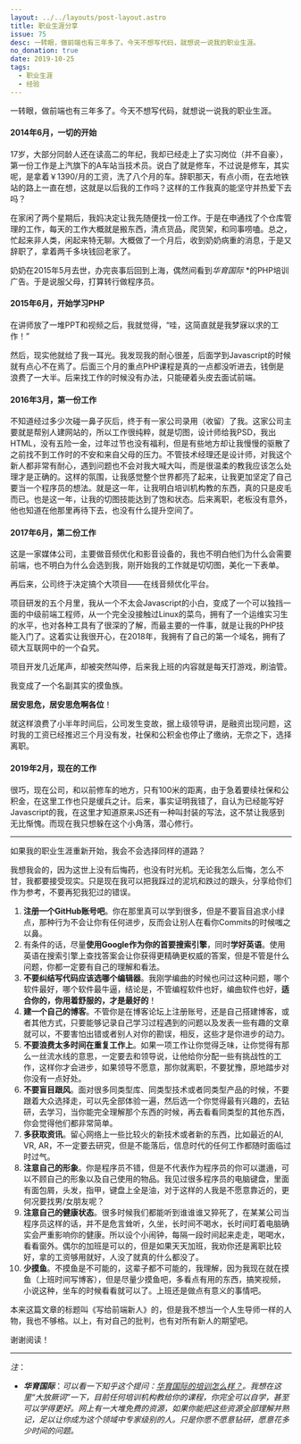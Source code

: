 ```yaml
---
layout: ../../layouts/post-layout.astro
title: 职业生涯分享
issue: 75
desc: 一转眼，做前端也有三年多了。今天不想写代码，就想说一说我的职业生涯。
no_donation: true
date: 2019-10-25
tags: 
  - 职业生涯
  - 经验
---
```


一转眼，做前端也有三年多了。今天不想写代码，就想说一说我的职业生涯。

#### 2014年6月，一切的开始

17岁，大部分同龄人还在读高二的年纪，我却已经走上了实习岗位（并不自豪），第一份工作是上汽旗下的A车站当技术员。说白了就是修车，不过说是修车，其实呢，是拿着￥1390/月的工资，洗了八个月的车。辞职那天，有点小雨，在去地铁站的路上一直在想，这就是以后我的工作吗？这样的工作我真的能坚守并热爱下去吗？

在家闲了两个星期后，我妈决定让我先随便找一份工作。于是在申通找了个仓库管理的工作，每天的工作大概就是搬东西，清点货品，爬货架，和同事唠嗑。总之，忙起来非人类，闲起来特无聊。大概做了一个月后，收到奶奶病重的消息，于是又辞职了，拿着两千多块钱回老家了。

奶奶在2015年5月去世，办完丧事后回到上海，偶然间看到*华育国际* *的PHP培训广告。于是说服父母，打算转行做程序员。

#### 2015年6月，开始学习PHP

在讲师放了一堆PPT和视频之后，我就觉得，“哇，这简直就是我梦寐以求的工作！”

然后，现实他就给了我一耳光。我发现我的耐心很差，后面学到Javascript的时候就有点心不在焉了。后面三个月的重点PHP课程是真的一点都没听进去，钱倒是浪费了一大半。后来找工作的时候没有办法，只能硬着头皮去面试前端。

#### 2016年3月，第一份工作

不知道经过多少次碰一鼻子灰后，终于有一家公司录用（收留）了我。这家公司主要就是帮别人建网站的，所以工作很纯粹，就是切图，设计师给我PSD，我出HTML，没有五险一金，过年过节也没有福利，但是有些地方却让我慢慢的驱散了之前找不到工作时的不安和来自父母的压力。不管技术经理还是设计师，对我这个新人都非常有耐心，遇到问题也不会对我大喊大叫，而是很温柔的教我应该怎么处理才是正确的。这样的氛围，让我感觉整个世界都亮了起来，让我更加坚定了自己要当一个程序员的想法。就是这一年，让我明白培训机构教的东西，真的只是皮毛而已。也是这一年，让我的切图技能达到了饱和状态。后来离职，老板没有意外，他也知道在他那里再待下去，也没有什么提升空间了。

#### 2017年6月，第二份工作

这是一家媒体公司，主要做音频优化和影音设备的，我也不明白他们为什么会需要前端，也不明白为什么会选到我，刚开始我的工作就是切切图，美化一下表单。

再后来，公司终于决定搞个大项目——在线音频优化平台。

项目研发的五个月里，我从一个不太会Javascript的小白，变成了一个可以独挡一面的中级前端工程师，从一个完全没接触过Linux的菜鸟，拥有了一个运维实习生的水平，也对各种工具有了很深的了解，而最主要的一件事，就是让我的PHP技能入门了。这着实让我很开心，在2018年，我拥有了自己的第一个域名，拥有了硕大互联网中的一个旮旯。

项目开发几近尾声，却被突然叫停，后来我上班的内容就是每天打游戏，刷油管。

我变成了一个名副其实的摸鱼族。

**居安思危，居安思危啊各位**！

就这样浪费了小半年时间后，公司发生变故，据上级领导讲，是融资出现问题，这时我的工资已经推迟三个月没有发，社保和公积金也停止了缴纳，无奈之下，选择离职。

#### 2019年2月，现在的工作

很巧，现在公司，和以前修车的地方，只有100米的距离，由于急着要续社保和公积金，在这里工作也只是缓兵之计。后来，事实证明我错了，自认为已经能写好Javascript的我，在这里才知道原来JS还有一种叫封装的写法，这不禁让我感到无比惭愧。而现在我只想躲在这个小角落，潜心修行。

<hr>

如果我的职业生涯重新开始，我会不会选择同样的道路？

我想我会的，因为这世上没有后悔药，也没有时光机。无论我怎么后悔，怎么不甘，我都要接受现实。只是现在我可以把我踩过的泥坑和跌过的跟头，分享给你们作为参考，不要再犯我犯过的错误。

1. **注册一个GitHub账号吧**。你在那里真可以学到很多，但是不要盲目追求小绿点，那种行为不会让你有任何进步，反而会让别人在看你Commits的时候嗤之以鼻。
2. 有条件的话，尽量**使用Google作为你的首要搜索引擎**，同时**学好英语**。使用英语在搜索引擎上查找答案会让你获得更精确更权威的答案，但是不管是什么问题，你都一定要有自己的理解和看法。
3. **不要纠结写代码应该选哪个编辑器**。我刚学编曲的时候也问过这种问题，哪个软件最好，哪个软件最牛逼，结论是，不管编程软件也好，编曲软件也好，**适合你的，你用着舒服的，才是最好的**！
4. **建一个自己的博客**。不管你是在博客论坛上注册账号，还是自己搭建博客，或者其他方式，只要能够记录自己学习过程遇到的问题以及发表一些有趣的文章就可以，不要害怕出错或者别人对你的勘误，相反，这些才是你进步的动力。
5. **不要浪费太多时间在重复工作上**。如果一项工作让你觉得乏味，让你觉得有那么一丝流水线的意思，一定要去和领导说，让他给你分配一些有挑战性的工作，这样你才会进步，如果领导不愿意，那你就离职，不要犹豫，原地踏步对你没有一点好处。
6. **不要盲目跟风**。面对很多同类型库、同类型技术或者同类型产品的时候，不要跟着大众选择走，可以先全部体验一遍，然后选一个你觉得最有兴趣的，去钻研，去学习，当你能完全理解那个东西的时候，再去看看同类型的其他东西，你会觉得他们都非常简单。
7. **多获取资讯**。留心网络上一些比较火的新技术或者新的东西，比如最近的AI, VR, AR，不一定要去研究，但是不能落后，信息时代的任何工作都随时面临过时过气。
8. **注意自己的形象**。你是程序员不错，但是不代表作为程序员的你可以邋遢，可以不顾自己的形象以及自己使用的物品。我见过很多程序员的电脑键盘，里面有面包屑，头发，指甲，键盘上全是油，对于这样的人我是不愿意靠近的，更何况要找男/女朋友呢？
9. **注意自己的健康状态**。很多时候我们都能听到谁谁谁又猝死了，在某某公司当程序员这样的话，并不是危言耸听，久坐，长时间不喝水，长时间盯着电脑确实会严重影响你的健康。所以设个小闹钟，每隔一段时间起来走走，喝喝水，看看窗外。偶尔的加班是可以的，但是如果天天加班，我劝你还是离职比较好，拿的工资够用就好，人没了就真的什么都没了。
10. **少摸鱼**。不摸鱼是不可能的，这辈子都不可能的，我理解，因为我现在就在摸鱼（上班时间写博客），但是尽量少摸鱼吧，多看点有用的东西，搞笑视频，小说这种，坐车的时候看看就可以了。上班还是做点有意义的事情吧。



本来这篇文章的标题叫《写给前端新人》的，但是我不想当一个人生导师一样的人物，我也不够格。以上，有对自己的批判，也有对所有新人的期望吧。

谢谢阅读！

<hr>

*注*：

- ***华育国际***：*可以看一下知乎这个提问：[华育国际的培训怎么样？](https://www.zhihu.com/question/31654838)。我想在这里“大放厥词”一下，目前任何培训机构教给你的课程，你完全可以自学，甚至可以学得更好。网上有一大堆免费的资源，如果你能把这些资源全部理解并熟记，足以让你成为这个领域中专家级别的人。只是你愿不愿意钻研，愿意花多少时间的问题。*
